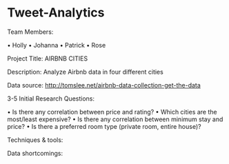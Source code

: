 # Tweet-Analytics
Team Members:

• Holly
• Johanna
• Patrick
• Rose


Project Title: AIRBNB CITIES

Description: Analyze Airbnb data in four different cities 



Data source: http://tomslee.net/airbnb-data-collection-get-the-data



3-5 Initial  Research Questions:
 
• Is there any correlation between price and rating?
• Which cities are the most/least expensive?
• Is there any correlation between minimum stay and price?
• Is there a preferred room type (private room, entire house)?


Techniques & tools:


Data shortcomings:

